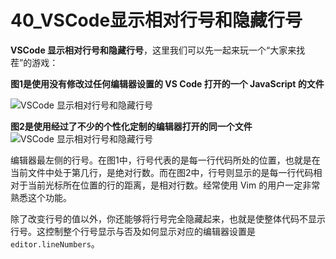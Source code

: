 # 40_VSCode显示相对行号和隐藏行号

**VSCode 显示相对行号和隐藏行号**，这里我们可以先一起来玩一个“大家来找茬”的游戏：

**图1是使用没有修改过任何编辑器设置的 VS Code 打开的一个 JavaScript 的文件**

![VSCode 显示相对行号和隐藏行号](https://img.geek-docs.com/vscode/tutorials/optimized-editor-original.png)

**图2是使用经过了不少的个性化定制的编辑器打开的同一个文件**
![VSCode 显示相对行号和隐藏行号](https://img.geek-docs.com/vscode/tutorials/optimized-editor-after.png)

编辑器最左侧的行号。在图1中，行号代表的是每一行代码所处的位置，也就是在当前文件中处于第几行，是绝对行数。而在图2中，行号则显示的是每一行代码相对于当前光标所在位置的行的距离，是相对行数。经常使用 Vim 的用户一定非常熟悉这个功能。

除了改变行号的值以外，你还能够将行号完全隐藏起来，也就是使整体代码不显示行号。这控制整个行号显示与否及如何显示对应的编辑器设置是 `editor.lineNumbers`。